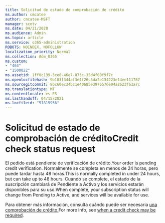 ```yaml
---
title: Solicitud de estado de comprobación de crédito
ms.author: cmcatee
author: cmcatee-MSFT
manager: scotv
ms.date: 04/21/2020
ms.audience: Admin
ms.topic: article
ms.service: o365-administration
ROBOTS: NOINDEX, NOFOLLOW
localization_priority: Normal
ms.collection: Adm_O365
ms.custom:
- "464"
- "1500022"
ms.assetid: 1ff0c139-3ce0-46e7-873c-35d4f60f9f7c
ms.openlocfilehash: 9b183f344af3e4f26c3da2e134223e14ee111787
ms.sourcegitcommit: 8bc60ec34bc1e40685e3976576e04a2623f63a7c
ms.translationtype: MT
ms.contentlocale: es-ES
ms.lasthandoff: 04/15/2021
ms.locfileid: "51815956"
---
```

# <a name="credit-check-status-request"></a><span data-ttu-id="2cd30-102">Solicitud de estado de comprobación de crédito</span><span class="sxs-lookup"><span data-stu-id="2cd30-102">Credit check status request</span></span>

<span data-ttu-id="2cd30-103">El pedido está pendiente de verificación de crédito.</span><span class="sxs-lookup"><span data-stu-id="2cd30-103">Your order is pending credit verification.</span></span> <span data-ttu-id="2cd30-104">Normalmente se completa en menos de 24 horas, pero puede tardar hasta 48 horas.</span><span class="sxs-lookup"><span data-stu-id="2cd30-104">This is normally completed in under 24 hours, but can take up to 48 hours.</span></span> <span data-ttu-id="2cd30-105">Cuando se complete, el estado de la suscripción cambiará de Pendiente a Activo y los servicios estarán disponibles para su uso.</span><span class="sxs-lookup"><span data-stu-id="2cd30-105">When complete, your subscription status will change from Pending to Active, and services will be available for use.</span></span>

<span data-ttu-id="2cd30-106">Para obtener más información, consulta cuándo puede ser necesaria [una comprobación de crédito.](https://docs.microsoft.com/microsoft-365/commerce/billing-and-payments/pay-for-your-subscription?view=o365-worldwide#pay-by-invoice-check-or-eft)</span><span class="sxs-lookup"><span data-stu-id="2cd30-106">For more info, see [when a credit check may be required](https://docs.microsoft.com/microsoft-365/commerce/billing-and-payments/pay-for-your-subscription?view=o365-worldwide#pay-by-invoice-check-or-eft).</span></span>
